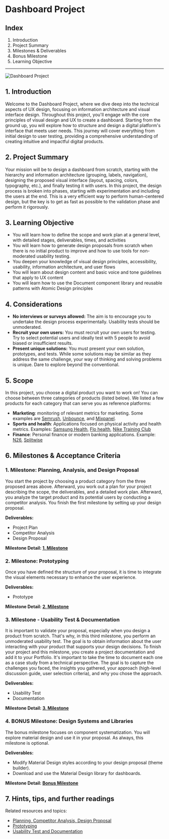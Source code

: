 # Dashboard Project

## Index
1. Introduction
2. Project Summary
3. Milestones & Deliverables
4. Bonus Milestone
5. Learning Objective

---

![Dashboard Project](https://github.com/ReDI-School/ux_ui_bootcamp/assets/51905839/53453069-07a7-4050-a817-cad4181bba7b)


## 1. Introduction

Welcome to the Dashboard Project, where we dive deep into the technical aspects of UX design, focusing on information architecture and visual interface design. Throughout this project, you'll engage with the core principles of visual design and UX to create a dashboard. Starting from the ground up, you will explore how to structure and design a digital platform's interface that meets user needs. This journey will cover everything from initial design to user testing, providing a comprehensive understanding of creating intuitive and impactful digital products.

## 2. Project Summary

Your mission will be to design a dashboard from scratch, starting with the hierarchy and information architecture (grouping, labels, navigation), designing the proposed visual interface (layout, spacing, colors, typography, etc.), and finally testing it with users. In this project, the design process is broken into phases, starting with experimentation and including the users at the end. This is a very efficient way to perform human-centered design, but the key is to get as fast as possible to the validation phase and perform it rigorously.

## 3. Learning Objective

- You will learn how to define the scope and work plan at a general level, with detailed stages, deliverables, times, and activities
- You will learn how to generate design proposals from scratch when there is no initial product to improve and how to use tools for non-moderated usability testing.
- You deepen your knowledge of visual design principles, accessibility, usability, information architecture, and user flows
- You will learn about design content and basic voice and tone guidelines that apply to UX content
- You will learn how to use the Document component library and reusable patterns with Atomic Design principles

## 4. Considerations

- **No interviews or surveys allowed:** The aim is to encourage you to undertake the design process experimentally. Usability tests should be unmoderated.
- **Recruit your own users:** You must recruit your own users for testing. Try to select potential users and ideally test with 5 people to avoid biased or insufficient results.
- **Present unique solutions:** You must present your own solution, prototypes, and tests. While some solutions may be similar as they address the same challenge, your way of thinking and solving problems is unique. Dare to explore beyond the conventional.

## 5. Scope

In this project, you choose a digital product you want to work on! You can choose between three categories of products (listed below). We listed a few products for each category that can serve you as reference platforms:

- **Marketing**: monitoring of relevant metrics for marketing. Some examples are [Semrush](https://www.semrush.com/), [Unbounce](https://unbounce.com/), and [Mixpanel](https://mixpanel.com/).
- **Sports and health**: Applications focused on physical activity and health metrics. Examples: [Samsung Health](https://play.google.com/store/apps/details?id=com.sec.android.app.shealth&hl=en&gl=US&pli=1), [Flo health](https://flo.health/de), [Nike Training Club](https://www.nike.com/ntc-app)
- **Finance**: Personal finance or modern banking applications. Example: [N26](https://n26.com/de-de), [Splitwise](https://www.splitwise.com/)

## 6. Milestones & Acceptance Criteria

### 1. Milestone: Planning, Analysis, and Design Proposal

You start the project by choosing a product category from the three proposed areas above. Afterward, you work out a plan for your project describing the scope, the deliverables, and a detailed work plan. Afterward, you analyze the target product and its potential users by conducting a competitor analysis. You finish the first milestone by setting up your design proposal.

**Deliverables:**

- Project Plan
- Competitor Analysis
- Design Proposal

**Milestone Detail: [1. Milestone](https://github.com/ReDI-School/ux_ui_bootcamp/blob/main/projects/03_web_application/1_milestone.md)**

### 2. Milestone: Prototyping

Once you have defined the structure of your proposal, it is time to integrate the visual elements necessary to enhance the user experience.

**Deliverables:**

- Prototype

**Milestone Detail: [2. Milestone](https://github.com/ReDI-School/ux_ui_bootcamp/blob/main/projects/03_web_application/2_milestone.md)**
  

### 3. Milestone - Usability Test & Documentation

It is important to validate your proposal, especially when you design a product from scratch. That's why, in this third milestone, you perform an unmoderated usability test. The goal is to obtain information about the user interacting with your product that supports your design decisions. To finish your project and this milestone, you create a project documentation and add it to your Portfolio. It's important to take the time to document each one as a case study from a technical perspective. The goal is to capture the challenges you faced, the insights you gathered, your approach (high-level discussion guide, user selection criteria), and why you chose the approach. 

**Deliverables:**

- Usability Test
- Documentation 

**Milestone Detail: [3. Milestone](https://github.com/ReDI-School/ux_ui_bootcamp/blob/main/projects/03_web_application/3_milestone.md)**

### 4. BONUS Milestone: Design Systems and Libraries

The bonus milestone focuses on component systematization. You will explore material design and use it in your proposal. As always, this milestone is optional.

**Deliverables:**

- Modify Material Design styles according to your design proposal (theme builder).
- Download and use the Material Design library for dashboards.

**Milestone Detail: [Bonus Milestone](https://github.com/ReDI-School/ux_ui_bootcamp/blob/main/projects/03_web_application/Bonus_milestone.md)** 


## 7. Hints, tips, and further readings

Related resources and topics:
- [Planning, Competitor Analysis, Design Proposal](https://redi-school-1.gitbook.io/ux-ui-bootcamp/3.-project-dashboard/milestone-1-planning-competitor-analysis-design-proposal)
- [Prototyping](https://redi-school-1.gitbook.io/ux-ui-bootcamp/3.-project-dashboard/milestone-2-prototyping)
- [Usability Test and Documentation](https://redi-school-1.gitbook.io/ux-ui-bootcamp/3.-project-dashboard/milestone-3-usability-test-and-documentation)
